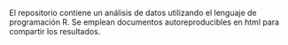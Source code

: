 El repositorio contiene un análisis de datos utilizando el lenguaje de programación R. Se emplean documentos autoreproducibles en html para compartir los resultados. 

